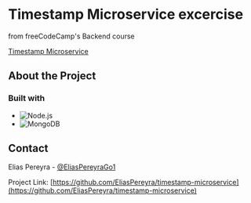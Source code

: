 # Timestamp Microservice excercise
from freeCodeCamp's Backend course

[Timestamp Microservice](https://www.freecodecamp.org/learn/apis-and-microservices/apis-and-microservices-projects/timestamp-microservice)

## About the Project

### Built with

* ![Node.js][Node.js]
* ![MongoDB][MongoDB]

[Node.js]: https://img.shields.io/badge/nodedotjs-339933?style=for-the-badge&logo=nodedotjs&logoColor=white
[MongoDB]: https://img.shields.io/badge/mongodb-47A248?style=for-the-badge&log=mongodb&logoColor=white

## Contact

Elias Pereyra - [@EliasPereyraGo1](https://twitter.com/EliasPereyraGo1)

Project Link: [https://github.com/EliasPereyra/timestamp-microservice](https://github.com/EliasPereyra/timestamp-microservice)
